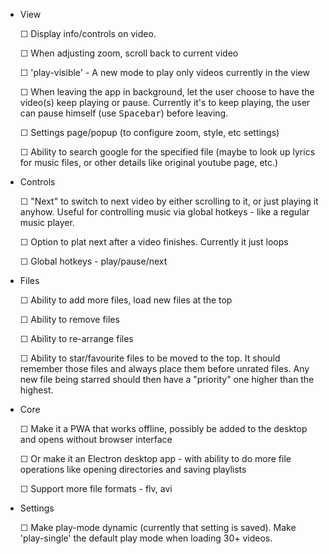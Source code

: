 
* View

  ☐ Display info/controls on video.

  ☐ When adjusting zoom, scroll back to current video

  ☐ 'play-visible' - A new mode to play only videos currently in the view

  ☐ When leaving the app in background, let the user choose to have the video(s) keep playing or pause. Currently it's to keep playing, the user can pause himself (use <kbd>Spacebar</kbd>) before leaving.

  ☐ Settings page/popup (to configure zoom, style, etc settings)

  ☐ Ability to search google for the specified file (maybe to look up lyrics for music files, or other details like original youtube page, etc.)

* Controls

  ☐ "Next" to switch to next video by either scrolling to it, or just playing it anyhow. Useful for controlling music via global hotkeys - like a regular music player.

  ☐ Option to plat next after a video finishes. Currently it just loops

  ☐ Global hotkeys - play/pause/next


* Files

  ☐ Ability to add more files, load new files at the top

  ☐ Ability to remove files

  ☐ Ability to re-arrange files

  ☐ Ability to star/favourite files to be moved to the top. It should remember those files and always place them before unrated files. Any new file being starred should then have a "priority" one higher than the highest.

* Core

  ☐ Make it a PWA that works offline, possibly be added to the desktop and opens without browser interface

  ☐ Or make it an Electron desktop app - with ability to do more file operations like opening directories and saving playlists

  ☐ Support more file formats - flv, avi

* Settings

  ☐ Make play-mode dynamic (currently that setting is saved). Make 'play-single' the default play mode when loading 30+ videos.

